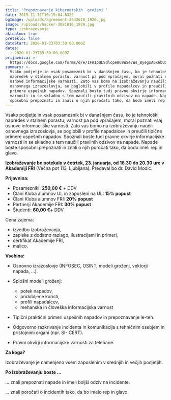 ```yaml
---
title: 'Prepoznavanje kibernetskih  groženj '
date: 2019-11-11T10:19:04.632Z
bgImage: /uploads/agreement-2642610_1920.jpg
image: /uploads/hacker-3081816_1920.jpg
type: izobrazevanje
aktualno: true
preteklo: false
dateStart: 2020-01-23T03:30:00.000Z
dates:
  - 2020-01-23T03:30:00.000Z
prijavnica: >-
  https://docs.google.com/forms/d/e/1FAIpQLSdlcpe8G9WSe7Ws_ByegxA6x6bUzjB0VZoLB7QNKSMKafrhBQ/viewform?usp=sf_link
summary: >-
  Vsako podjetje in vsak posameznik bi v današnjem času, ko je tehnološki
  napredek v stalnem porastu, varnost pa pod vprašajem, moral poznati vsaj
  osnove informacijske varnosti. Zato vas bomo na izobraževanju naučili
  osnovnega izrazoslovja, se poglobili v profile napadalcev in preučili tipične
  primere uspešnih napadov. Spoznali boste tudi pravne okvirje informacijske
  varnosti in se skladno s tem naučili pravilnih odzivov na napade. Napade boste
  sposobni prepoznati in znali o njih poročati tako, da bodo imeli rep in glavo.
---
```

Vsako podjetje in vsak posameznik bi v današnjem času, ko je tehnološki napredek v stalnem porastu, varnost pa pod vprašajem, moral poznati vsaj osnove informacijske varnosti. Zato vas bomo na izobraževanju naučili osnovnega izrazoslovja, se poglobili v profile napadalcev in preučili tipične primere uspešnih napadov. Spoznali boste tudi pravne okvirje informacijske varnosti in se skladno s tem naučili pravilnih odzivov na napade. Napade boste sposobni prepoznati in znali o njih poročati tako, da bodo imeli rep in glavo.

**Izobraževanje bo potekalo v četrtek, 23. januarja, od 16.30 do 20.30 ure v Akademiji FRI** (Večna pot 113, Ljubljana). Predaval bo dr. David Modic.

**Prijavnina:**

* Posamezniki: **250,00 €** + DDV
* Člani Kluba alumnov UL in zaposleni na UL: **15% popust** 
* Člani Kluba alumnov FRI: **20% popust**
* Partnerji Akademije FRI: **30% popust**
* Študenti: **60,00 €**+ DDV

Cena zajema:

* izvedbo izobraževanja,
* zapiske z dodatno razlago, ilustracijami in primeri,
* certifikat Akademije FRI,
* malico.

**Vsebina:**

* Osnovno izrazoslovje (INFOSEC, OSINT, modeli groženj, vektorji napada, ...).
* Splošni modeli groženj:

  * potek napadov, 
  * pridobljene koristi, 
  * profili napadalcev, 
  * mehanska in človeška informacijska varnost
* Tipični praktični primeri uspešnih napadov in prepoznavanje le-teh.
* Odgovorno razkrivanje incidenta in komunikacija s tehničnim osebjem in pristojnimi organi (npr. SI- CERT).
* Pravni okvirji informacijske varnosti za telebane.

**Za koga?**

Izobraževanje je namenjeno vsem zaposlenim v srednjih in večjih podjetjih.

**Po izobraževanju boste …**

… znali prepoznati napade in imeli boljši odziv na incidente.

… znali poročati o incidentih tako, da bo imelo rep in glavo.
